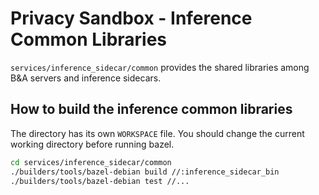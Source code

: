 # Privacy Sandbox - Inference Common Libraries

`services/inference_sidecar/common` provides the shared libraries among B&A servers and inference
sidecars.

## How to build the inference common libraries

The directory has its own `WORKSPACE` file. You should change the current working directory before
running bazel.

```sh
cd services/inference_sidecar/common
./builders/tools/bazel-debian build //:inference_sidecar_bin
./builders/tools/bazel-debian test //...
```
